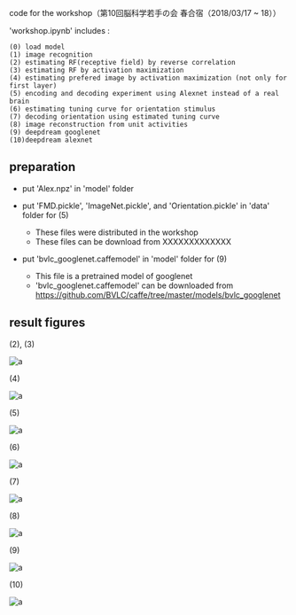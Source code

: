 code for the workshop（第10回脳科学若手の会 春合宿（2018/03/17 ~ 18））

'workshop.ipynb' includes :

    (0) load model
    (1) image recognition
    (2) estimating RF(receptive field) by reverse correlation
    (3) estimating RF by activation maximization
    (4) estimating prefered image by activation maximization (not only for first layer)
    (5) encoding and decoding experiment using Alexnet instead of a real brain
    (6) estimating tuning curve for orientation stimulus
    (7) decoding orientation using estimated tuning curve
    (8) image reconstruction from unit activities
    (9) deepdream googlenet
    (10)deepdream alexnet

## preparation

*   put 'Alex.npz' in 'model' folder
*   put 'FMD.pickle', 'ImageNet.pickle', and 'Orientation.pickle' in 'data' folder for (5)

	*   These files were distributed in the workshop
	*   These files can be download from XXXXXXXXXXXXX

*   put 'bvlc_googlenet.caffemodel' in 'model' folder for (9)

	*   This file is a pretrained model of googlenet
	*   'bvlc_googlenet.caffemodel' can be downloaded from https://github.com/BVLC/caffe/tree/master/models/bvlc_googlenet


## result figures

(2), (3)

<img src="https://github.com/mrkmakr/workshop/blob/master/fig/RF_rc_am.png" alt="a" title="a">

(4)

<img src="https://github.com/mrkmakr/workshop/blob/master/fig/activation_maximization.png" alt="a" title="a">

(5)

<img src="https://github.com/mrkmakr/workshop/blob/master/fig/enc_dec_acc.png" alt="a" title="a">

(6)

<img src="https://github.com/mrkmakr/workshop/blob/master/fig/tuning_curve_and_weight.png" alt="a" title="a">

(7)

<img src="https://github.com/mrkmakr/workshop/blob/master/fig/orientation_decoding.png" alt="a" title="a">

(8)

<img src="https://github.com/mrkmakr/workshop/blob/master/fig/icnn.png" alt="a" title="a">

(9)

<img src="https://github.com/mrkmakr/workshop/blob/master/fig/dream_google.png" alt="a" title="a">

(10)

<img src="https://github.com/mrkmakr/workshop/blob/master/fig/dream_alex.png" alt="a" title="a">
